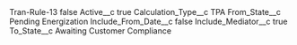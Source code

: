 <?xml version="1.0" encoding="UTF-8"?>
<CustomMetadata xmlns="http://soap.sforce.com/2006/04/metadata" xmlns:xsi="http://www.w3.org/2001/XMLSchema-instance" xmlns:xsd="http://www.w3.org/2001/XMLSchema">
    <label>Tran-Rule-13</label>
    <protected>false</protected>
    <values>
        <field>Active__c</field>
        <value xsi:type="xsd:boolean">true</value>
    </values>
    <values>
        <field>Calculation_Type__c</field>
        <value xsi:type="xsd:string">TPA</value>
    </values>
    <values>
        <field>From_State__c</field>
        <value xsi:type="xsd:string">Pending Energization</value>
    </values>
    <values>
        <field>Include_From_Date__c</field>
        <value xsi:type="xsd:boolean">false</value>
    </values>
    <values>
        <field>Include_Mediator__c</field>
        <value xsi:type="xsd:boolean">true</value>
    </values>
    <values>
        <field>To_State__c</field>
        <value xsi:type="xsd:string">Awaiting Customer Compliance</value>
    </values>
</CustomMetadata>
